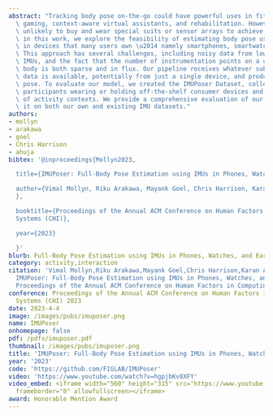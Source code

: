 ```yaml
---
abstract: "Tracking body pose on-the-go could have powerful uses in fitness, mobile\
  \ gaming, context-aware virtual assistants, and rehabilitation. However, users are\
  \ unlikely to buy and wear special suits or sensor arrays to achieve this end. Instead,\
  \ in this work, we explore the feasibility of estimating body pose using IMUs already\
  \ in devices that many users own \u2014 namely smartphones, smartwatches, and earbuds.\
  \ This approach has several challenges, including noisy data from low-cost commodity\
  \ IMUs, and the fact that the number of instrumentation points on a user\u2019s\
  \ body is both sparse and in flux. Our pipeline receives whatever subset of IMU\
  \ data is available, potentially from just a single device, and produces a best-guess\
  \ pose. To evaluate our model, we created the IMUPoser Dataset, collected from 10\
  \ participants wearing or holding off-the-shelf consumer devices and across a variety\
  \ of activity contexts. We provide a comprehensive evaluation of our system, benchmarking\
  \ it on both our own and existing IMU datasets."
authors:
- mollyn
- arakawa
- goel
- Chris Harrison
- ahuja
bibtex: '@inproceedings{Mollyn2023,

  title={IMUPoser: Full-Body Pose Estimation using IMUs in Phones, Watches, and Earbuds.},

  author={Vimal Mollyn, Riku Arakawa, Mayank Goel, Chris Harrison, Karan Ahuja
  },

  booktitle={Proceedings of the Annual ACM Conference on Human Factors in Computing
  Systems (CHI)},

  year={2023}

  }'
blurb: Full-Body Pose Estimation using IMUs in Phones, Watches, and Earbuds
category: activity,interaction
citation: 'Vimal Mollyn,Riku Arakawa,Mayank Goel,Chris Harrison,Karan Ahuja,. 2023.
  IMUPoser: Full-Body Pose Estimation using IMUs in Phones, Watches, and Earbuds..
  Proceedings of the Annual ACM Conference on Human Factors in Computing Systems (CHI).'
conference: Proceedings of the Annual ACM Conference on Human Factors in Computing
  Systems (CHI) 2023
date: 2023-4-4
image: /images/pubs/imuposer.png
name: IMUPoser
onhomepage: false
pdf: /pdfs/imuposer.pdf
thumbnail: /images/pubs/imuposer.png
title: 'IMUPoser: Full-Body Pose Estimation using IMUs in Phones, Watches, and Earbuds.'
year: '2023'
code: 'https://github.com/FIGLAB/IMUPoser'
video: 'https://www.youtube.com/watch?v=hgpjbKv8XFY'
video_embed: <iframe width="560" height="315" src="https://www.youtube.com/embed/hgpjbKv8XFY"
  frameborder="0" allowfullscreen></iframe>
award: Honorable Mention Award
---
```

